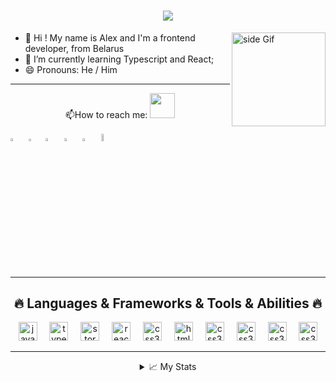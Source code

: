 <h1 align="center">
  <a href="https://git.io/typing-svg">
    <img src="https://readme-typing-svg.herokuapp.com/?lines=Hello,+There!+👋;Nice+to+meet+you!&center=true&size=30">
  </a>
<br>
</h1>

<a href="https://ko-fi.com/sciencepal"> <img src="https://media3.giphy.com/media/ZEB6yFbLnhyQf7g3hn/giphy.gif" alt="side Gif" align="right" width="150" height="auto"/> </a>

- 👋 Hi ! My name is Alex and I'm a frontend developer, from Belarus
- 🌱 I’m currently learning Typescript and React;
- 😄 Pronouns: He / Him

<hr/>
<div align="center">📫How to reach me: <img src="https://i.gifer.com/28ee.gif" width="40px">
</div> 

[<img src="https://upload.wikimedia.org/wikipedia/commons/8/83/Steam_icon_logo.svg" width="3.5%"/>](https://steamcommunity.com/profiles/76561198033026327/) &nbsp; [<img src="https://cdn.worldvectorlogo.com/logos/discord-4.svg" width="3.0%"/>](https://discord.gg/a6AK2Vjy) &nbsp; [<img src="https://cdn.worldvectorlogo.com/logos/linkedin-icon.svg" width="3.5%"/>](https://www.linkedin.com/in/exleonardo/) &nbsp; [<img src="https://cdn.worldvectorlogo.com/logos/instagram-circle.svg" width="3.5%"/>](https://www.instagram.com/alexander_khomenok/) &nbsp; [<img src="https://cdn.worldvectorlogo.com/logos/telegram-1.svg" width="3.5%"/>](https://t.me/exleonardo) &nbsp; [<img src="https://cdn.worldvectorlogo.com/logos/gmail-icon-2.svg" width="5.5%"/>](mailto:exleonardo31@gmail.com) &nbsp;
<hr>



<h2 align="center">🔥 Languages & Frameworks & Tools & Abilities 🔥</h2>

<div align="center">
  <img src="https://cdn.jsdelivr.net/gh/devicons/devicon/icons/javascript/javascript-original.svg" height="30" alt="javascript logo"  />
  <img width="12" />
  <img src="https://cdn.jsdelivr.net/gh/devicons/devicon/icons/typescript/typescript-original.svg" height="30" alt="typescript logo"  />
  <img width="12" />
  <img src="https://cdn.jsdelivr.net/gh/devicons/devicon/icons/storybook/storybook-original.svg" height="30" alt="storybook logo"  />
  <img width="12" />
  <img src="https://cdn.jsdelivr.net/gh/devicons/devicon/icons/react/react-original.svg" height="30" alt="react logo"  />
 <img width="12" />
<img src="https://cdn.worldvectorlogo.com/logos/redux.svg" height="30" alt="css3 logo"  />
  <img width="12" />
  <img src="https://cdn.jsdelivr.net/gh/devicons/devicon/icons/html5/html5-original.svg" height="30" alt="html5 logo"  />
  <img width="12" />
  <img src="https://cdn.jsdelivr.net/gh/devicons/devicon/icons/css3/css3-original.svg" height="30" alt="css3 logo"  />
  <img width="12" />
  <img src="https://cdn.worldvectorlogo.com/logos/webstorm-icon.svg" height="30" alt="css3 logo"  />
<img width="12" />
  <img src="https://cdn.worldvectorlogo.com/logos/nodejs.svg" height="30" alt="css3 logo"  />
<img width="12" />
  <img src="https://cdn.worldvectorlogo.com/logos/visual-studio-code-1.svg" height="30" alt="css3 logo"  />
</div>
<hr>
<details>
<summary align="center">📈 My Stats</summary>
<p align="center"><img src="https://github-readme-stats.vercel.app/api/top-langs?username=exleonardo&locale=en&hide_title=false&layout=compact&card_width=320&langs_count=5&theme=dracula&hide_border=false" height="150" alt="languages graph"  />  <br/> 
<hr />
<div align="center"><img src="https://www.codewars.com/users/Exleonardo/badges/large" height="30" alt="css3 logo"  />
<img width="12" /></div>


<hr>
</details>
<!--START_SECTION:waka-->
<!--END_SECTION:waka-->
